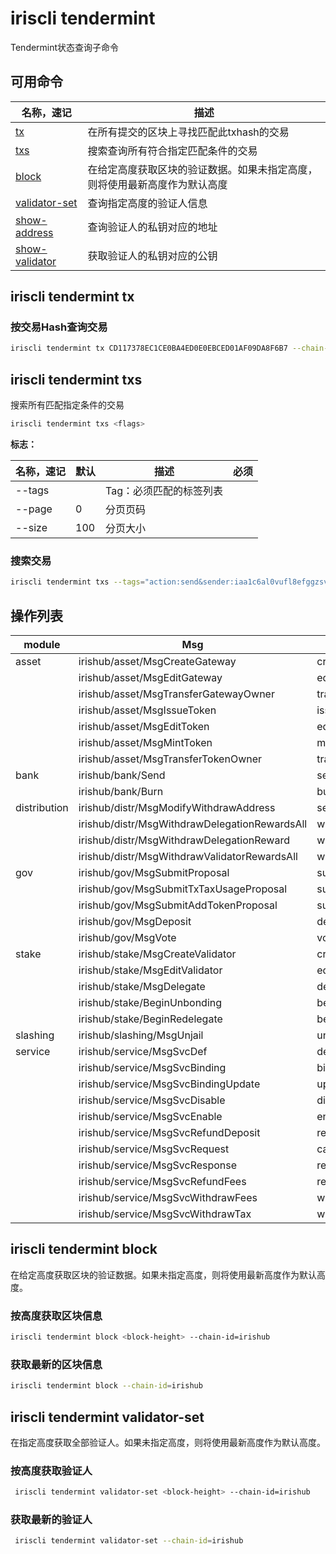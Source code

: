 # iriscli tendermint

Tendermint状态查询子命令

## 可用命令

| 名称，速记                                           | 描述                                                                       |
| ---------------------------------------------------- | -------------------------------------------------------------------------- |
| [tx](#iriscli-tendermint-tx)                         | 在所有提交的区块上寻找匹配此txhash的交易                                   |
| [txs](#iriscli-tendermint-txs)                       | 搜索查询所有符合指定匹配条件的交易                                         |
| [block](#iriscli-tendermint-block)                   | 在给定高度获取区块的验证数据。如果未指定高度，则将使用最新高度作为默认高度 |
| [validator-set](#iriscli-tendermint-validator-set)   | 查询指定高度的验证人信息                                                   |
| [show-address](#iriscli-tendermint-show-address)     | 查询验证人的私钥对应的地址                                                 |
| [show-validator](#iriscli-tendermint-show-validator) | 获取验证人的私钥对应的公钥                                                 |

## iriscli tendermint tx

### 按交易Hash查询交易

```bash
iriscli tendermint tx CD117378EC1CE0BA4ED0E0EBCED01AF09DA8F6B7 --chain-id=irishub
```

## iriscli tendermint txs

搜索所有匹配指定条件的交易

```bash
iriscli tendermint txs <flags>

```

**标志：**

| 名称，速记 | 默认 | 描述                    | 必须 |
| ---------- | ------ | ----------------------- | -------- |
| --tags     |        | Tag：必须匹配的标签列表 |          |
| --page     | 0      | 分页页码                |          |
| --size     | 100    | 分页大小                |          |

### 搜索交易

```bash
iriscli tendermint txs --tags="action:send&sender:iaa1c6al0vufl8efggzsvw34hszua9pr4qqymthxjw" --chain-id=irishub
```

## 操作列表

| module       | Msg                                           | action                          |
| ------------ | --------------------------------------------- | ------------------------------- |
| asset        | irishub/asset/MsgCreateGateway                | create_gateway                  |
|              | irishub/asset/MsgEditGateway                  | edit_gateway                    |
|              | irishub/asset/MsgTransferGatewayOwner         | transfer_gateway_owner          |
|              | irishub/asset/MsgIssueToken                   | issue_token                     |
|              | irishub/asset/MsgEditToken                    | edit_token                      |
|              | irishub/asset/MsgMintToken                    | mint_token                      |
|              | irishub/asset/MsgTransferTokenOwner           | transfer_token_owner            |
| bank         | irishub/bank/Send                             | send                            |
|              | irishub/bank/Burn                             | burn                            |
| distribution | irishub/distr/MsgModifyWithdrawAddress        | set_withdraw_address            |
|              | irishub/distr/MsgWithdrawDelegationRewardsAll | withdraw_delegation_rewards_all |
|              | irishub/distr/MsgWithdrawDelegationReward     | withdraw_delegation_reward      |
|              | irishub/distr/MsgWithdrawValidatorRewardsAll  | withdraw_validator_rewards_all  |
| gov          | irishub/gov/MsgSubmitProposal                 | submit_proposal                 |
|              | irishub/gov/MsgSubmitTxTaxUsageProposal       | submit_proposal                 |
|              | irishub/gov/MsgSubmitAddTokenProposal         | submit_proposal                 |
|              | irishub/gov/MsgDeposit                        | deposit                         |
|              | irishub/gov/MsgVote                           | vote                            |
| stake        | irishub/stake/MsgCreateValidator              | create_validator                |
|              | irishub/stake/MsgEditValidator                | edit_validator                  |
|              | irishub/stake/MsgDelegate                     | delegate                        |
|              | irishub/stake/BeginUnbonding                  | begin_unbonding                 |
|              | irishub/stake/BeginRedelegate                 | begin_redelegate                |
| slashing     | irishub/slashing/MsgUnjail                    | unjail                          |
| service      | irishub/service/MsgSvcDef                     | define_service                  |
|              | irishub/service/MsgSvcBinding                 | bind_service                    |
|              | irishub/service/MsgSvcBindingUpdate           | update_service_binding          |
|              | irishub/service/MsgSvcDisable                 | disable_service                 |
|              | irishub/service/MsgSvcEnable                  | enable_service                  |
|              | irishub/service/MsgSvcRefundDeposit           | refund_service_deposit          |
|              | irishub/service/MsgSvcRequest                 | call_service                    |
|              | irishub/service/MsgSvcResponse                | respond_service                 |
|              | irishub/service/MsgSvcRefundFees              | refund_service_fees             |
|              | irishub/service/MsgSvcWithdrawFees            | withdraw_service_fees           |
|              | irishub/service/MsgSvcWithdrawTax             | withdraw_service_tax            |

## iriscli tendermint block

在给定高度获取区块的验证数据。如果未指定高度，则将使用最新高度作为默认高度。

### 按高度获取区块信息

```bash
iriscli tendermint block <block-height> --chain-id=irishub
```

### 获取最新的区块信息

```bash
iriscli tendermint block --chain-id=irishub
```

## iriscli tendermint validator-set

在指定高度获取全部验证人。如果未指定高度，则将使用最新高度作为默认高度。

### 按高度获取验证人

```bash
 iriscli tendermint validator-set <block-height> --chain-id=irishub
```

### 获取最新的验证人

```bash
 iriscli tendermint validator-set --chain-id=irishub
```
